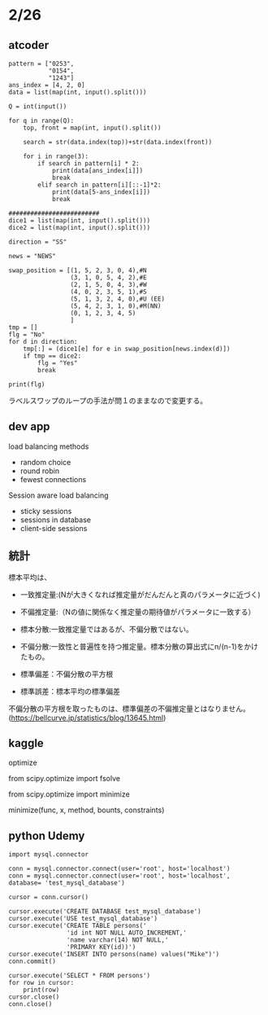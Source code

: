 # 2/26

## atcoder
```
pattern = ["0253",
           "0154",
           "1243"]
ans_index = [4, 2, 0]
data = list(map(int, input().split()))

Q = int(input())

for q in range(Q):
    top, front = map(int, input().split())
    
    search = str(data.index(top))+str(data.index(front))

    for i in range(3):
        if search in pattern[i] * 2:
            print(data[ans_index[i]])
            break
        elif search in pattern[i][::-1]*2:
            print(data[5-ans_index[i]])
            break
            
#########################
dice1 = list(map(int, input().split()))
dice2 = list(map(int, input().split()))

direction = "SS"

news = "NEWS"

swap_position = [(1, 5, 2, 3, 0, 4),#N
                 (3, 1, 0, 5, 4, 2),#E
                 (2, 1, 5, 0, 4, 3),#W
                 (4, 0, 2, 3, 5, 1),#S
                 (5, 1, 3, 2, 4, 0),#U (EE)
                 (5, 4, 2, 3, 1, 0),#M(NN)
                 (0, 1, 2, 3, 4, 5)
                 ]
tmp = []
flg = "No"
for d in direction:
    tmp[:] = (dice1[e] for e in swap_position[news.index(d)])
    if tmp == dice2:
        flg = "Yes"
        break

print(flg)
```
ラベルスワップのループの手法が問１のままなので変更する。

## dev app
load balancing methods
- random choice
- round robin
- fewest connections

Session aware load balancing
- sticky sessions
- sessions in database
- client-side sessions

## 統計

標本平均は、
- 一致推定量:(Nが大きくなれば推定量がだんだんと真のパラメータに近づく)
- 不偏推定量:（Nの値に関係なく推定量の期待値がパラメータに一致する）

- 標本分散:一致推定量ではあるが、不偏分散ではない。
- 不偏分散:一致性と普遍性を持つ推定量。標本分散の算出式にn/(n-1)をかけたもの。

- 標準偏差：不偏分散の平方根
- 標準誤差：標本平均の標準偏差

不偏分散の平方根を取ったものは、標準偏差の不偏推定量とはなりません。(https://bellcurve.jp/statistics/blog/13645.html)


## kaggle

optimize

from scipy.optimize import fsolve

from scipy.optimize import minimize

minimize(func, x, method, bounts, constraints)


## python Udemy

```
import mysql.connector

conn = mysql.connector.connect(user='root', host='localhost')
conn = mysql.connector.connect(user='root', host='localhost', database= 'test_mysql_database')

cursor = conn.cursor()

cursor.execute('CREATE DATABASE test_mysql_database')
cursor.execute('USE test_mysql_database')
cursor.execute('CREATE TABLE persons('
                'id int NOT NULL AUTO_INCREMENT,'
                'name varchar(14) NOT NULL,'
                'PRIMARY KEY(id))')
cursor.execute('INSERT INTO persons(name) values("Mike")')
conn.commit()

cursor.execute('SELECT * FROM persons')
for row in cursor:
    print(row)
cursor.close()
conn.close()
```


